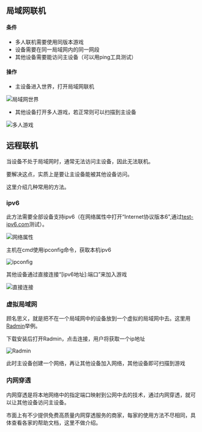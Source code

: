 ## 局域网联机

#### 条件

- 多人联机需要使用同版本游戏
- 设备需要在同一局域网内的同一网段
- 其他设备需要能访问主设备（可以用ping工具测试）

#### 操作

- 主设备进入世界，打开局域网联机

![局域网世界](https://my-img.cc/i/10/66c6059712836.png)

- 其他设备打开多人游戏，若正常则可以扫描到主设备

![多人游戏](https://my-img.cc/i/10/66c60596644e3.png)

## 远程联机

当设备不处于局域网时，通常无法访问主设备，因此无法联机。

要解决这点，实质上是要让主设备能被其他设备访问。

这里介绍几种常用的方法。

### ipv6

此方法需要全部设备支持ipv6（在网络属性中打开“Internet协议版本6”,通过[test-ipv6.com](https://test-ipv6.com/)测试）。

![网络属性](https://my-img.cc/i/10/66c605971688c.png)

主机在cmd使用ipconfig命令，获取本机ipv6

![ipconfig](https://my-img.cc/i/10/66c6059650f15.png)

其他设备通过直接连接“\[ipv6地址\]:端口”来加入游戏

![直接连接](https://my-img.cc/i/10/66c605971610e.png)

### 虚拟局域网

顾名思义，就是把不在一个局域网中的设备放到一个虚拟的局域网中去。这里用[Radmin](https://www.radmin-lan.cn/)举例。

下载安装后打开Radmin，点击连接，用户将获取一个ip地址

![Radmin](https://my-img.cc/i/10/66c6059650da0.png)

此时主设备创建一个网络，再让其他设备加入网络，其他设备即可扫描到游戏

### 内网穿透

内网穿透是将本地网络中的指定端口映射到公网中去的技术，通过内网穿透，就可以让其他设备访问主设备。

市面上有不少提供免费高质量内网穿透服务的商家，每家的使用方法不尽相同，具体查看各家的帮助文档，这里不做介绍。
